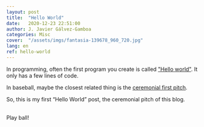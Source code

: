 ```yaml
---
layout: post
title:  "Hello World"
date:   2020-12-23 22:51:00
author: J. Javier Gálvez-Gamboa
categories: Misc
cover:  "/assets/imgs/fantasia-139678_960_720.jpg"
lang: en
ref: hello-world
---
```


In programming, often the first program you create is called ["Hello world"](https://en.wikipedia.org/wiki/%22Hello,_World!%22_program). It only has a few lines of code.

In baseball, maybe the closest related thing is the [ceremonial first pitch](https://en.wikipedia.org/wiki/Ceremonial_first_pitch).

So, this is my first “Hello World” post, the ceremonial pitch of this blog.

<br/>
Play ball!

